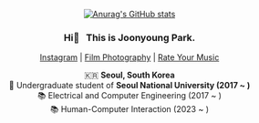 <div align="center">

[![Anurag's GitHub stats](https://github-readme-stats.vercel.app/api?username=partlyjadedyouth&theme=tokyonight)](https://github.com/anuraghazra/github-readme-stats)

### Hi👋 &nbsp; This is __Joonyoung Park__. 
[Instagram](https://www.instagram.com/partlyjadedyouth/) | [Film Photography](https://www.instagram.com/mieserfotograf/) | [Rate Your Music](https://rateyourmusic.com/~Proshuto)  
    
🇰🇷 __Seoul, South Korea__  
🏫 Undergraduate student of __Seoul National University (2017 ~ )__  
📚 Electrical and Computer Engineering (2017 ~ )  
📚 Human-Computer Interaction (2023 ~ )
  
</div>

<!---
partlyjadedyouth/partlyjadedyouth is a ✨ special ✨ repository because its `README.md` (this file) appears on your GitHub profile.
You can click the Preview link to take a look at your changes.
--->

